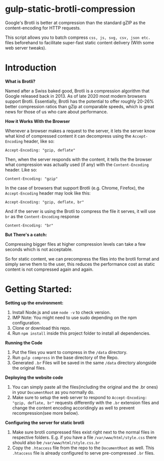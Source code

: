 # gulp-static-brotli-compression
Google's Brotli is better at compression than the standard gZIP as the content-encoding for HTTP requests. 

This script allows you to batch compress `css, js, svg, csv, json etc.` files beforehand to facilitate super-fast static content delivery (With some web server tweaks).

# Introduction
**What is Brotli?**

Named after a Swiss baked good, Brotli is a compression algorithm that Google released back in 2013. As of late 2020 most modern browsers support Brotli.
Essentially, Brotli has the potential to offer roughly 20-26% better compression ratios than gZip at comparable speeds, which is great news for those of us who care about performance.

**How it Works With the Browser**

Whenever a browser makes a request to the server, it lets the server know what kind of compressed content it can decompress using the `Accept-Encoding` header, like so:

`Accept-Encoding: "gzip, deflate"`

Then, when the server responds with the content, it tells the the browser what compression was actually used (if any) with the `Content-Encoding` header. Like so:

`Content-Encoding: "gzip"`

In the case of browsers that support Brotli (e.g. Chrome, Firefox), the `Accept-Encoding` header may look like this:

`Accept-Encoding: "gzip, deflate, br"`

And if the server is using the Brotli to compress the file it serves, it will use `br` as the `Content-Encoding` response

`Content-Encoding: "br"`

**But There's a catch:**

Compressing bigger files at higher compression levels can take a few seconds which is not acceptable.

So for static content, we can precompress the files into the brotli format and simply serve them to the user, this reduces the performance cost as static content is not compressed again and again.


# Getting Started:

**Setting up the environment:**
1. Install Node.js and use `node -v` to check version.
1. IMP Note: You might need to use sudo depending on the npm configuration.
1. Clone or download this repo.
1. Run `npm install` inside this project folder to install all dependencies.

**Running the Code**
1. Put the files you want to compress in the `/data` directory.
1. Run `gulp compress` in the base directory of the Repo.
1. Generated `.br` Files will be saved in the same `/data` directory alongside the original files.

**Deploying the website code**
1. You can simply paste all the files(including the original and the .br ones) in your `DocumentRoot` as you normally do.
1. Make sure to setup the web server to respond to `Accept-Encoding: "gzip, deflate, br"` requests differently with the `.br` extension files and change the content encoding accoridingly as well to prevent recompression(see more below).

**Configuring the server for static brotli**
1. Make sure brotli compressed files exist right next to the normal files in respective folders. E.g. if you have a file `/var/www/html/style.css` there should also be `/var/www/html/style.css.br`
1. Copy the `.htaccess` file from the repo to the `DocumentRoot` as well. This `.htaccess` file is already configured to serve pre-compressed `.br` files.
